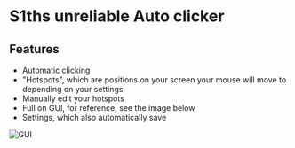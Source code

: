# S1ths unreliable Auto clicker

## Features
 - Automatic clicking
 - "Hotspots", which are positions on your screen your mouse will move to depending on your settings
 - Manually edit your hotspots
 - Full on GUI, for reference, see the image below
 - Settings, which also automatically save
 
 ![GUI](https://user-images.githubusercontent.com/62566066/217592080-036c7401-7aef-4340-82f4-af4ae78d042f.png)
